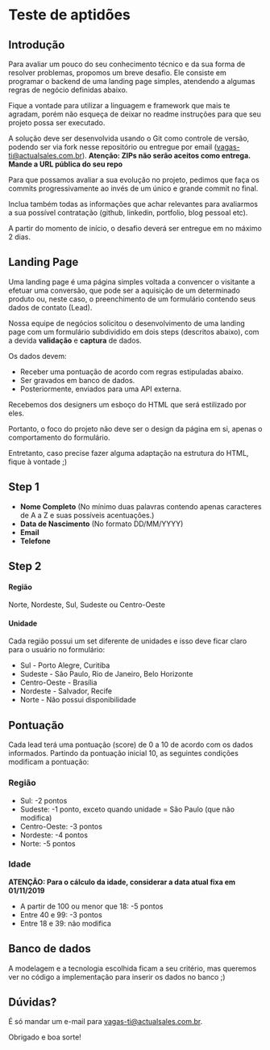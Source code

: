 
# Teste de aptidões
## Introdução
Para avaliar um pouco do seu conhecimento técnico e da sua forma de resolver problemas, propomos um breve desafio.
Ele consiste em programar o backend de uma landing page simples, atendendo a algumas regras de negócio definidas abaixo.

Fique a vontade para utilizar a linguagem e framework que mais te agradam, porém não esqueça de deixar no readme instruções para que seu projeto possa ser executado.

A solução deve ser desenvolvida usando o Git como controle de versão, podendo ser via fork nesse repositório ou entregue por email (vagas-ti@actualsales.com.br). 
**Atenção: ZIPs não serão aceitos como entrega. Mande a URL pública do seu repo** 

Para que possamos avaliar a sua evolução no projeto, pedimos que faça os commits progressivamente ao invés de um único e grande commit no final.

Inclua também todas as informações que achar relevantes para avaliarmos a sua possível contratação (github, linkedin, portfolio, blog pessoal etc).

A partir do momento de início, o desafio deverá ser entregue em no máximo 2 dias. 

## Landing Page
Uma landing page é uma página simples voltada a convencer o visitante a efetuar uma conversão, que pode ser a aquisição de um determinado produto ou, neste caso, o preenchimento de um formulário contendo seus dados de contato (Lead).

Nossa equipe de negócios solicitou o desenvolvimento de uma landing page com um formulário subdividido em dois steps (descritos abaixo), com a devida **validação** e **captura** de dados.

Os dados devem:
- Receber uma pontuação de acordo com regras estipuladas abaixo.
- Ser gravados em banco de dados. 
- Posteriormente, enviados para uma API externa.

Recebemos dos designers um esboço do HTML que será estilizado por eles.

Portanto, o foco do projeto não deve ser o design da página em si, apenas o comportamento do formulário.

Entretanto, caso precise fazer alguma adaptação na estrutura do HTML, fique à vontade ;)

## Step 1
- **Nome Completo** (No mínimo duas palavras contendo apenas caracteres de A a Z e suas possíveis acentuações.)
- **Data de Nascimento** (No formato DD/MM/YYYY)
- **Email**
- **Telefone**

## Step 2
#### Região
Norte, Nordeste, Sul, Sudeste ou Centro-Oeste
#### Unidade
Cada região possui um set diferente de unidades e isso deve ficar claro para o usuário no formulário:

- Sul - Porto Alegre, Curitiba
- Sudeste - São Paulo, Rio de Janeiro, Belo Horizonte
- Centro-Oeste - Brasília
- Nordeste - Salvador, Recife
- Norte - Não possui disponibilidade

## Pontuação
Cada lead terá uma pontuação (score) de 0 a 10 de acordo com os dados informados.
Partindo da pontuação inicial 10, as seguintes condições modificam a pontuação:

### Região
- Sul: -2 pontos
- Sudeste: -1 ponto, exceto quando unidade = São Paulo (que não modifica)
- Centro-Oeste: -3 pontos
- Nordeste: -4 pontos
- Norte: -5 pontos

### Idade
**ATENÇÃO: Para o cálculo da idade, considerar a data atual fixa em 01/11/2019**

- A partir de 100 ou menor que 18: -5 pontos
- Entre 40 e 99: -3 pontos
- Entre 18 e 39: não modifica

## Banco de dados
A modelagem e a tecnologia escolhida ficam a seu critério, mas queremos ver no código a implementação para inserir os dados no banco ;)

## Dúvidas?
É só mandar um e-mail para <vagas-ti@actualsales.com.br>.

Obrigado e boa sorte!
